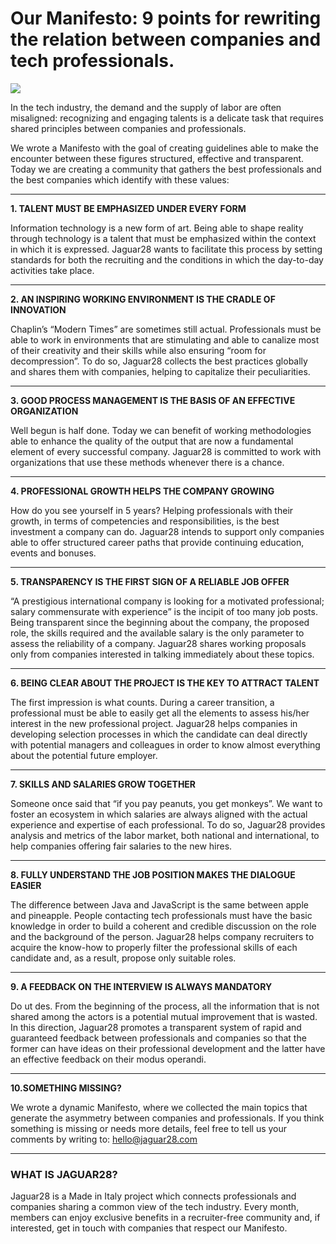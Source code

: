 # Our Manifesto: 9 points for rewriting the relation between companies and tech professionals.

![](https://cdn-images-1.medium.com/max/800/1*bqgiR018SkKeejcLGwtbGQ.png)

In the tech industry, the demand and the supply of labor are often misaligned: recognizing and engaging talents is a delicate task that requires shared principles between companies and professionals.

We wrote a Manifesto with the goal of creating guidelines able to make the encounter between these figures structured, effective and transparent. Today we are creating a community that gathers the best professionals and the best companies which identify with these values:
***
**1. TALENT MUST BE EMPHASIZED UNDER EVERY FORM**

Information technology is a new form of art. Being able to shape reality through technology is a talent that must be emphasized within the context in which it is expressed. Jaguar28 wants to facilitate this process by setting standards for both the recruiting and the conditions in which the day-to-day activities take place.
***
**2. AN INSPIRING WORKING ENVIRONMENT IS THE CRADLE OF INNOVATION**

Chaplin’s “Modern Times” are sometimes still actual. Professionals must be able to work in environments that are stimulating and able to canalize most of their creativity and their skills while also ensuring “room for decompression”. To do so, Jaguar28 collects the best practices globally and shares them with companies, helping to capitalize their peculiarities.
***
**3. GOOD PROCESS MANAGEMENT IS THE BASIS OF AN EFFECTIVE ORGANIZATION**

Well begun is half done. Today we can benefit of working methodologies able to enhance the quality of the output that are now a fundamental element of every successful company. Jaguar28 is committed to work with organizations that use these methods whenever there is a chance.
***
**4. PROFESSIONAL GROWTH HELPS THE COMPANY GROWING**

How do you see yourself in 5 years? Helping professionals with their growth, in terms of competencies and responsibilities, is the best investment a company can do. Jaguar28 intends to support only companies able to offer structured career paths that provide continuing education, events and bonuses.
***
**5. TRANSPARENCY IS THE FIRST SIGN OF A RELIABLE JOB OFFER**

“A prestigious international company is looking for a motivated professional; salary commensurate with experience” is the incipit of too many job posts. Being transparent since the beginning about the company, the proposed role, the skills required and the available salary is the only parameter to assess the reliability of a company. Jaguar28 shares working proposals only from companies interested in talking immediately about these topics.
***
**6. BEING CLEAR ABOUT THE PROJECT IS THE KEY TO ATTRACT TALENT**

The first impression is what counts. During a career transition, a professional must be able to easily get all the elements to assess his/her interest in the new professional project. Jaguar28 helps companies in developing selection processes in which the candidate can deal directly with potential managers and colleagues in order to know almost everything about the potential future employer.
***
**7. SKILLS AND SALARIES GROW TOGETHER**

Someone once said that “if you pay peanuts, you get monkeys”. We want to foster an ecosystem in which salaries are always aligned with the actual experience and expertise of each professional. To do so, Jaguar28 provides analysis and metrics of the labor market, both national and international, to help companies offering fair salaries to the new hires.
***
**8. FULLY UNDERSTAND THE JOB POSITION MAKES THE DIALOGUE EASIER**

The difference between Java and JavaScript is the same between apple and pineapple. People contacting tech professionals must have the basic knowledge in order to build a coherent and credible discussion on the role and the background of the person. Jaguar28 helps company recruiters to acquire the know-how to properly filter the professional skills of each candidate and, as a result, propose only suitable roles.
***
**9. A FEEDBACK ON THE INTERVIEW IS ALWAYS MANDATORY**

Do ut des. From the beginning of the process, all the information that is not shared among the actors is a potential mutual improvement that is wasted. In this direction, Jaguar28 promotes a transparent system of rapid and guaranteed feedback between professionals and companies so that the former can have ideas on their professional development and the latter have an effective feedback on their modus operandi.
***
**10.SOMETHING MISSING?**

We wrote a dynamic Manifesto, where we collected the main topics that generate the asymmetry between companies and professionals. If you think something is missing or needs more details, feel free to tell us your comments by writing to: hello@jaguar28.com
***
### WHAT IS JAGUAR28?

Jaguar28 is a Made in Italy project which connects professionals and companies sharing a common view of the tech industry. Every month, members can enjoy exclusive benefits in a recruiter-free community and, if interested, get in touch with companies that respect our Manifesto.

